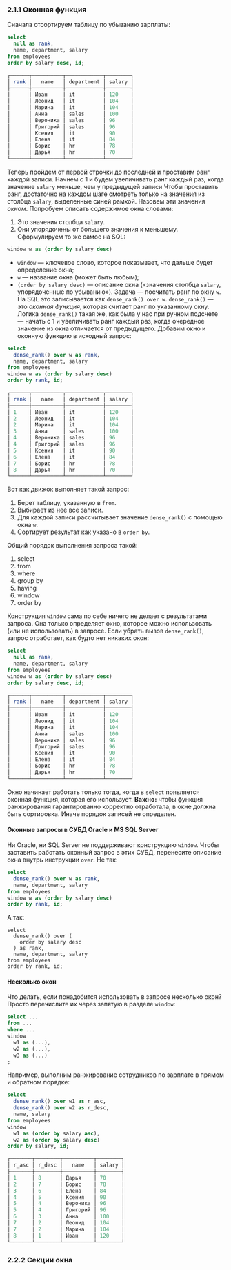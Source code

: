 ### 2.1.1 Оконная функция
Сначала отсортируем таблицу по убыванию зарплаты: 
```sql
select
  null as rank,
  name, department, salary
from employees
order by salary desc, id;

┌──────┬──────────┬────────────┬────────┐
│ rank │   name   │ department │ salary │
├──────┼──────────┼────────────┼────────┤
│      │ Иван     │ it         │ 120    │
│      │ Леонид   │ it         │ 104    │
│      │ Марина   │ it         │ 104    │
│      │ Анна     │ sales      │ 100    │
│      │ Вероника │ sales      │ 96     │
│      │ Григорий │ sales      │ 96     │
│      │ Ксения   │ it         │ 90     │
│      │ Елена    │ it         │ 84     │
│      │ Борис    │ hr         │ 78     │
│      │ Дарья    │ hr         │ 70     │
└──────┴──────────┴────────────┴────────┘
```
Теперь пройдем от первой строчки до последней и проставим ранг каждой записи. Начнем с 1 и будем увеличивать ранг каждый раз, когда значение `salary` меньше, чем у предыдущей записи
Чтобы проставить ранг, достаточно на каждом шаге смотреть только на значения из столбца `salary`, выделенные синей рамкой. Назовем эти значения _окном_.
Попробуем описать содержимое окна словами:
1. Это значения столбца `salary`.
2. Они упорядочены от большего значения к меньшему.
Сформулируем то же самое на SQL:
```sql
window w as (order by salary desc)
```
- `window` — ключевое слово, которое показывает, что дальше будет определение окна;
- `w` — название окна (может быть любым);
- `(order by salary desc)` — описание окна («значения столбца `salary`, упорядоченные по убыванию»).
Задача — посчитать ранг по окну `w`. На SQL это записывается как `dense_rank() over w`.
`dense_rank()` — это _оконная функция_, которая считает ранг по указанному окну. Логика `dense_rank()` такая же, как была у нас при ручном подсчете — начать с 1 и увеличивать ранг каждый раз, когда очередное значение из окна отличается от предыдущего.
Добавим окно и оконную функцию в исходный запрос:
```sql
select
  dense_rank() over w as rank,
  name, department, salary
from employees
window w as (order by salary desc)
order by rank, id;

┌──────┬──────────┬────────────┬────────┐
│ rank │   name   │ department │ salary │
├──────┼──────────┼────────────┼────────┤
│ 1    │ Иван     │ it         │ 120    │
│ 2    │ Леонид   │ it         │ 104    │
│ 2    │ Марина   │ it         │ 104    │
│ 3    │ Анна     │ sales      │ 100    │
│ 4    │ Вероника │ sales      │ 96     │
│ 4    │ Григорий │ sales      │ 96     │
│ 5    │ Ксения   │ it         │ 90     │
│ 6    │ Елена    │ it         │ 84     │
│ 7    │ Борис    │ hr         │ 78     │
│ 8    │ Дарья    │ hr         │ 70     │
└──────┴──────────┴────────────┴────────┘
```

Вот как движок выполняет такой запрос:
1. Берет таблицу, указанную в `from`.
2. Выбирает из нее все записи.
3. Для каждой записи рассчитывает значение `dense_rank()` с помощью окна `w`.
4. Сортирует результат как указано в `order by`.

Общий порядок выполнения запроса такой:
1. select
2. from
3. where
4. group by
5. having
6. window
7. order by

Конструкция `window` сама по себе ничего не делает с результатами запроса. Она только определяет окно, которое можно использовать (или не использовать) в запросе. Если убрать вызов `dense_rank()`, запрос отработает, как будто нет никаких окон:
```sql
select
  null as rank,
  name, department, salary
from employees
window w as (order by salary desc)
order by salary desc, id;

┌──────┬──────────┬────────────┬────────┐
│ rank │   name   │ department │ salary │
├──────┼──────────┼────────────┼────────┤
│      │ Иван     │ it         │ 120    │
│      │ Леонид   │ it         │ 104    │
│      │ Марина   │ it         │ 104    │
│      │ Анна     │ sales      │ 100    │
│      │ Вероника │ sales      │ 96     │
│      │ Григорий │ sales      │ 96     │
│      │ Ксения   │ it         │ 90     │
│      │ Елена    │ it         │ 84     │
│      │ Борис    │ hr         │ 78     │
│      │ Дарья    │ hr         │ 70     │
└──────┴──────────┴────────────┴────────┘
```
Окно начинает работать только тогда, когда в `select` появляется оконная функция, которая его использует.
**Важно:** чтобы функция ранжирования гарантированно корректно отработала, в окне должна быть сортировка. Иначе порядок записей не определен.

#### Оконные запросы в СУБД Oracle и MS SQL Server
Ни Oracle, ни SQL Server не поддерживают конструкцию `window`. Чтобы заставить работать оконный запрос в этих СУБД, перенесите описание окна внутрь инструкции `over`.
Не так:
```sql
select
  dense_rank() over w as rank,
  name, department, salary
from employees
window w as (order by salary desc)
order by rank, id;
```
А так:
```
select
  dense_rank() over (
    order by salary desc
  ) as rank,
  name, department, salary
from employees
order by rank, id;
```

#### Несколько окон
Что делать, если понадобится использовать в запросе несколько окон? Просто перечислите их через запятую в разделе `window`:
```sql
select ...
from ...
where ...
window
  w1 as (...),
  w2 as (...),
  w3 as (...)
;
```
Например, выполним ранжирование сотрудников по зарплате в прямом и обратном порядке:
```sql
select
  dense_rank() over w1 as r_asc,
  dense_rank() over w2 as r_desc,
  name, salary
from employees
window
  w1 as (order by salary asc),
  w2 as (order by salary desc)
order by salary, id;

┌───────┬────────┬──────────┬────────┐
│ r_asc │ r_desc │   name   │ salary │
├───────┼────────┼──────────┼────────┤
│ 1     │ 8      │ Дарья    │ 70     │
│ 2     │ 7      │ Борис    │ 78     │
│ 3     │ 6      │ Елена    │ 84     │
│ 4     │ 5      │ Ксения   │ 90     │
│ 5     │ 4      │ Вероника │ 96     │
│ 5     │ 4      │ Григорий │ 96     │
│ 6     │ 3      │ Анна     │ 100    │
│ 7     │ 2      │ Леонид   │ 104    │
│ 7     │ 2      │ Марина   │ 104    │
│ 8     │ 1      │ Иван     │ 120    │
└───────┴────────┴──────────┴────────┘
```

### 2.2.2 Секции окна
